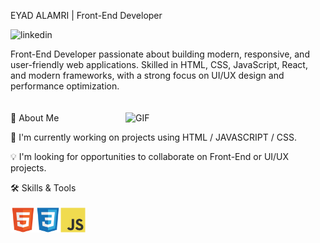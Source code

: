  EYAD ALAMRI | Front-End Developer

<a href='https://www.linkedin.com/in/eyad-alamri-20374836a?utm_source=share&utm_campaign=share_via&utm_content=profile&utm_medium=ios_app'><img align='left' alt="linkedin" src="https://raw.githubusercontent.com/rahul-jha98/rahul-jha98/561d474902b59c7429ec22bb73e225696c27b202/assets/linkedin.svg" height='18px'/></a>

<br/>

Front-End Developer passionate about building modern, responsive, and user-friendly web applications. Skilled in HTML, CSS, JavaScript, React, and modern frameworks, with a strong focus on UI/UX design and performance optimization.
<br/> <br/> <br/>
<img align="right" alt="GIF" src="https://raw.githubusercontent.com/rahul-jha98/rahul-jha98/main/techstack.gif" width="320px"/> 
🧠 About Me

🔭 I'm currently working on projects using HTML / JAVASCRIPT / CSS.

💡 I'm looking for opportunities to collaborate on Front-End or UI/UX projects.


🛠️ Skills & Tools
<br/> <br/>
<a href="https://developer.mozilla.org/en-US/docs/Web/HTML" target="_blank"><img align="left" alt="HTML" height ="40px" src="https://raw.githubusercontent.com/devicons/devicon/master/icons/html5/html5-original.svg"></a>
<a href="https://developer.mozilla.org/en-US/docs/Web/CSS" target="_blank"><img align="left" alt="CSS" height ="40px" src="https://raw.githubusercontent.com/devicons/devicon/master/icons/css3/css3-original.svg"></a>
<a href="https://developer.mozilla.org/en-US/docs/Web/JavaScript" target="_blank"><img align="left" alt="JavaScript" height ="40px" src="https://raw.githubusercontent.com/devicons/devicon/master/icons/javascript/javascript-original.svg"></a>


<br><br><br>

